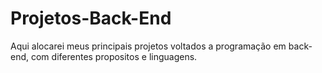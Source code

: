 # Projetos-Back-End
Aqui alocarei meus principais projetos voltados a programação em back-end, com diferentes propositos e linguagens.
